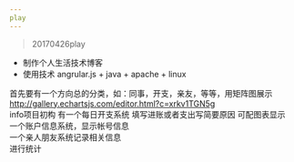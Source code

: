 ```yaml
---
play
---
```

> 20170426play  
- 制作个人生活技术博客  
- 使用技术 angrular.js + java + apache + linux  

首先要有一个方向总的分类，如：同事，开支，亲友，等等，用矩阵图展示  
http://gallery.echartsjs.com/editor.html?c=xrkv1TGN5g  
info项目初构 有一个每日开支系统 填写进账或者支出写简要原因 可配图表显示  
一个账户信息系统，显示帐号信息  
一个亲人朋友系统记录相关信息  
进行统计  
